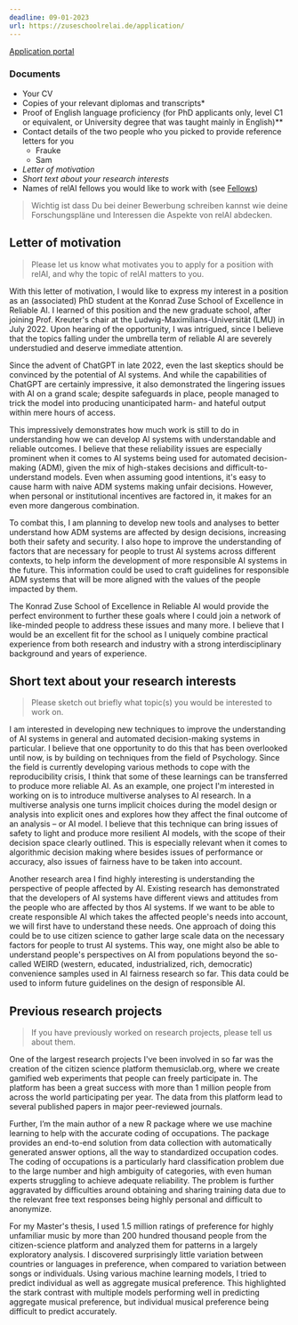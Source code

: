 ```yaml
---
deadline: 09-01-2023
url: https://zuseschoolrelai.de/application/
---
```

[Application portal](https://www.portal.graduatecenter.uni-muenchen.de/ocgc/relAI)

### Documents
-   Your CV
-   Copies of your relevant diplomas and transcripts*
-   Proof of English language proficiency (for PhD applicants only, level C1 or equivalent, or University degree that was taught mainly in English)**
-   Contact details of the two people who you picked to provide reference letters for you
	- Frauke
	- Sam
-   *Letter of motivation*
-   *Short text about your research interests*
-   Names of relAI fellows you would like to work with (see [Fellows](https://zuseschoolrelai.de/fellows-overview/))

> Wichtig ist dass Du bei deiner Bewerbung schreiben kannst wie deine Forschungspläne und Interessen die Aspekte von relAI abdecken.


## Letter of motivation
> Please let us know what motivates you to apply for a position with relAI, and why the topic of relAI matters to you.

With this letter of motivation, I would like to express my interest in a position as an (associated) PhD student at the Konrad Zuse School of Excellence in Reliable AI. I learned of this position and the new graduate school, after joining Prof. Kreuter's chair at the Ludwig-Maximilians-Universität (LMU) in July 2022. Upon hearing of the opportunity, I was intrigued, since I believe that the topics falling under the umbrella term of reliable AI are severely understudied and deserve immediate attention.

Since the advent of ChatGPT in late 2022, even the last skeptics should be convinced by the potential of AI systems. And while the capabilities of ChatGPT are certainly impressive, it also demonstrated the lingering issues with AI on a grand scale; despite safeguards in place, people managed to trick the model into producing unanticipated harm- and hateful output within mere hours of access.

This impressively demonstrates how much work is still to do in understanding how we can develop AI systems with understandable and reliable outcomes. I believe that these reliability issues are especially prominent when it comes to AI systems being used for automated decision-making (ADM), given the mix of high-stakes decisions and difficult-to-understand models. Even when assuming good intentions, it's easy to cause harm with naive ADM systems making unfair decisions. However, when personal or institutional incentives are factored in, it makes for an even more dangerous combination.

To combat this, I am planning to develop new tools and analyses to better understand how ADM systems are affected by design decisions, increasing both their safety and security. I also hope to improve the understanding of factors that are necessary for people to trust AI systems across different contexts, to help inform the development of more responsible AI systems in the future. This information could be used to craft guidelines for responsible ADM systems that will be more aligned with the values of the people impacted by them.

The Konrad Zuse School of Excellence in Reliable AI would provide the perfect environment to further these goals where I could join a network of like-minded people to address these issues and many more. I believe that I would be an excellent fit for the school as I uniquely combine practical experience from both research and industry with a strong interdisciplinary background and years of experience.

## Short text about your research interests
> Please sketch out briefly what topic(s) you would be interested to work on.

I am interested in developing new techniques to improve the understanding of AI systems in general and automated decision-making systems in particular. I believe that one opportunity to do this that has been overlooked until now, is by building on techniques from the field of Psychology. Since the field is currently developing various methods to cope with the reproducibility crisis, I think that some of these learnings can be transferred to produce more reliable AI. As an example, one project I'm interested in working on is to introduce multiverse analyses to AI research. In a multiverse analysis one turns implicit choices during the model design or analysis into explicit ones and explores how they affect the final outcome of an analysis – or AI model. I believe that this technique can bring issues of safety to light and produce more resilient AI models, with the scope of their decision space clearly outlined. This is especially relevant when it comes to algorithmic decision making where besides issues of performance or accuracy, also issues of fairness have to be taken into account.

Another research area I find highly interesting is understanding the perspective of people affected by AI. Existing research has demonstrated that the developers of AI systems have different views and attitudes from the people who are affected by thos AI systems. If we want to be able to create responsible AI which takes the affected people's needs into account, we will first have to understand these needs. One approach of doing this could be to use citizen science to gather large scale data on the necessary factors for people to trust AI systems. This way, one might also be able to understand people's perspectives on AI from populations beyond the so-called WEIRD (western, educated, industrialized, rich, democratic) convenience samples used in AI fairness research so far. This data could be used to inform future guidelines on the design of responsible AI.


## Previous research projects
>If you have previously worked on research projects, please tell us about them.

One of the largest research projects I've been involved in so far was the creation of the citizen science platform themusiclab.org, where we create gamified web experiments that people can freely participate in. The platform has been a great success with more than 1 million people from across the world participating per year. The data from this platform lead to several published papers in major peer-reviewed journals.

Further, I’m the main author of a new R package where we use machine learning to help with the accurate coding of occupations. The package provides an end-to-end solution from data collection with automatically generated answer options, all the way to standardized occupation codes. The coding of occupations is a particularly hard classification problem due to the large number and high ambiguity of categories, with even human experts struggling to achieve adequate reliability. The problem is further aggravated by difficulties around obtaining and sharing training data due to the relevant free text responses being highly personal and difficult to anonymize.

For my Master's thesis, I used 1.5 million ratings of preference for highly unfamiliar music by more than 200 hundred thousand people from the citizen-science platform and analyzed them for patterns in a largely exploratory analysis. I discovered surprisingly little variation between countries or languages in preference, when compared to variation between songs or individuals. Using various machine learning models, I tried to predict individual as well as aggregate musical preference. This highlighted the stark contrast with multiple models performing well in predicting aggregate musical preference, but individual musical preference being difficult to predict accurately.